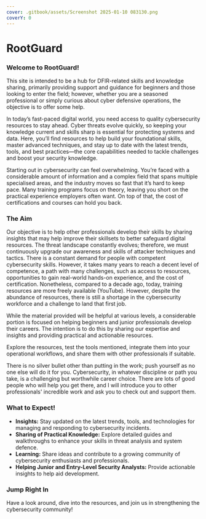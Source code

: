 ```yaml
---
cover: .gitbook/assets/Screenshot 2025-01-10 083130.png
coverY: 0
---
```


# RootGuard

### **Welcome to RootGuard!**

This site is intended to be a hub for DFIR-related skills and knowledge sharing, primarily providing support and guidance for beginners and those looking to enter the field; however, whether you are a seasoned professional or simply curious about cyber defensive operations, the objective is to offer some help.

In today’s fast-paced digital world, you need access to quality cybersecurity resources to stay ahead. Cyber threats evolve quickly, so keeping your knowledge current and skills sharp is essential for protecting systems and data. Here, you’ll find resources to help build your foundational skills, master advanced techniques, and stay up to date with the latest trends, tools, and best practices—the core capabilities needed to tackle challenges and boost your security knowledge.

Starting out in cybersecurity can feel overwhelming. You’re faced with a considerable amount of information and a complex field that spans multiple specialised areas, and the industry moves so fast that it’s hard to keep pace. Many training programs focus on theory, leaving you short on the practical experience employers often want. On top of that, the cost of certifications and courses can hold you back.

### **The Aim**

Our objective is to help other professionals develop their skills by sharing insights that may help improve their skillsets to better safeguard digital resources. The threat landscape constantly evolves; therefore, we must continuously upgrade our awareness and skills of attacker techniques and tactics. There is a constant demand for people with competent cybersecurity skills. However, it takes many years to reach a decent level of competence, a path with many challenges, such as access to resources, opportunities to gain real-world hands-on experience, and the cost of certification. Nonetheless, compared to a decade ago, today, training resources are more freely available (YouTube). However, despite the abundance of resources, there is still a shortage in the cybersecurity workforce and a challenge to land that first job.

While the material provided will be helpful at various levels, a considerable portion is focused on helping beginners and junior professionals develop their careers. The intention is to do this by sharing our expertise and insights and providing practical and actionable resources.

Explore the resources, test the tools mentioned, integrate them into your operational workflows, and share them with other professionals if suitable.

There is no silver bullet other than putting in the work; push yourself as no one else will do it for you. Cybersecurity, in whatever discipline or path you take, is a challenging but worthwhile career choice. There are lots of good people who will help you get there, and I will introduce you to other professionals' incredible work and ask you to check out and support them.

### **What to Expect!**

* **Insights:** Stay updated on the latest trends, tools, and technologies for managing and responding to cybersecurity incidents.
* **Sharing of Practical Knowledge:** Explore detailed guides and walkthroughs to enhance your skills in threat analysis and system defence.
* **Learning:** Share ideas and contribute to a growing community of cybersecurity enthusiasts and professionals.
* **Helping Junior and Entry-Level Security Analysts:** Provide actionable insights to help aid development.

### **Jump Right In**

Have a look around, dive into the resources, and join us in strengthening the cybersecurity community!
